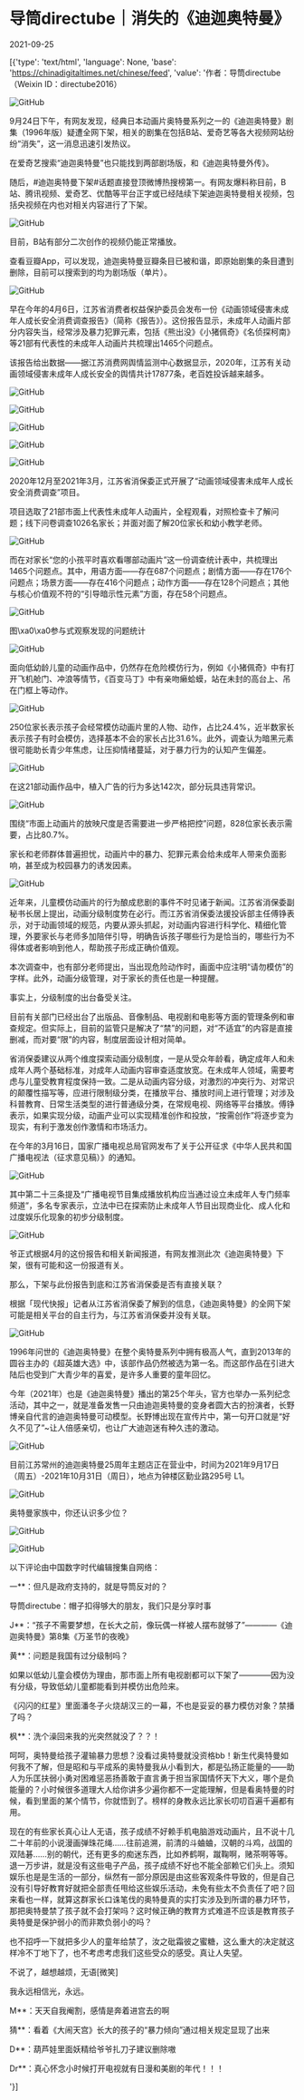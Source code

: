 # 导筒directube｜消失的《迪迦奥特曼》

2021-09-25

[{'type': 'text/html', 'language': None, 'base': 'https://chinadigitaltimes.net/chinese/feed', 'value': '作者：导筒directube（Weixin ID：directube2016）

![GitHub](https://chinadigitaltimes.net/chinese/files/2021/09/post-671240-614e23d4e635e.png)

9月24日下午，有网友发现，经典日本动画片奥特曼系列之一的《迪迦奥特曼》剧集（1996年版）疑遭全网下架，相关的剧集在包括B站、爱奇艺等各大视频网站纷纷“消失”，这一消息迅速引发热议。

在爱奇艺搜索“迪迦奥特曼”也只能找到两部剧场版，和《迪迦奥特曼外传》。

随后，#迪迦奥特曼下架#话题直接登顶微博热搜榜第一。有网友爆料称目前，B站、腾讯视频、爱奇艺、优酷等平台正字或已经陆续下架迪迦奥特曼相关视频，包括央视频在内也对相关内容进行了下架。

![GitHub](https://chinadigitaltimes.net/chinese/files/2021/09/post-671240-614e23d5388e4.png)

目前，B站有部分二次创作的视频仍能正常播放。

查看豆瓣App，可以发现，迪迦奥特曼豆瓣条目已被和谐，即原始剧集的条目遭到删除，目前可以搜索到的均为剧场版（单片）。

![GitHub](https://chinadigitaltimes.net/chinese/files/2021/09/post-671240-614e23d57cc91.png)

早在今年的4月6日，江苏省消费者权益保护委员会发布一份《动画领域侵害未成年人成长安全消费调查报告》（简称《报告》）。这份报告显示，未成年人动画片部分内容失当，经常涉及暴力犯罪元素，包括《熊出没》《小猪佩奇》《名侦探柯南》等21部有代表性的未成年人动画片共梳理出1465个问题点。

该报告给出数据——据江苏消费网舆情监测中心数据显示，2020年，江苏有关动画领域侵害未成年人成长安全的舆情共计17877条，老百姓投诉越来越多。

![GitHub](https://chinadigitaltimes.net/chinese/files/2021/09/post-671240-614e23d59f562.)

![GitHub](https://chinadigitaltimes.net/chinese/files/2021/09/post-671240-614e23d5bd1c8.)

![GitHub](https://chinadigitaltimes.net/chinese/files/2021/09/post-671240-614e23d5e08ad.)

![GitHub](https://chinadigitaltimes.net/chinese/files/2021/09/post-671240-614e23d6102f7.)

![GitHub](https://chinadigitaltimes.net/chinese/files/2021/09/post-671240-614e23d639d89.gif)

2020年12月至2021年3月，江苏省消保委正式开展了“动画领域侵害未成年人成长安全消费调查”项目。

项目选取了21部市面上代表性未成年人动画片，全程观看，对照检查卡了解问题；线下问卷调查1026名家长；并面对面了解20位家长和幼小教学老师。

![GitHub](https://chinadigitaltimes.net/chinese/files/2021/09/post-671240-614e23d6663d1.png)

而在对家长“您的小孩平时喜欢看哪部动画片”这一份调查统计表中，共梳理出1465个问题点。其中，用语方面——存在687个问题点；剧情方面——存在176个问题点；场景方面——存在416个问题点；动作方面——存在128个问题点；其他与核心价值观不符的“引导暗示性元素”方面，存在58个问题点。

![GitHub](https://chinadigitaltimes.net/chinese/files/2021/09/post-671240-614e23d68b9ad.)

图\xa0\xa0参与式观察发现的问题统计

![GitHub](https://chinadigitaltimes.net/chinese/files/2021/09/post-671240-614e23d6b112f.png)

面向低幼龄儿童的动画作品中，仍然存在危险模仿行为，例如《小猪佩奇》中有打开飞机舱门、冲浪等情节，《百变马丁》中有亲吻癞蛤蟆，站在未封的高台上、吊在门框上等动作。

![GitHub](https://chinadigitaltimes.net/chinese/files/2021/09/post-671240-614e23d6d7159.png)

250位家长表示孩子会经常模仿动画片里的人物、动作，占比24.4%，近半数家长表示孩子有时会模仿，选择基本不会的家长占比31.6%。此外，调查认为暗黑元素很可能助长青少年焦虑，让压抑情绪蔓延，对于暴力行为的认知产生偏差。

![GitHub](https://chinadigitaltimes.net/chinese/files/2021/09/post-671240-614e23d70adc2.png)

在这21部动画作品中，植入广告的行为多达142次，部分玩具违背常识。

![GitHub](https://chinadigitaltimes.net/chinese/files/2021/09/post-671240-614e23d72e745.png)

围绕“市面上动画片的放映尺度是否需要进一步严格把控”问题，828位家长表示需要，占比80.7%。

家长和老师群体普遍担忧，动画片中的暴力、犯罪元素会给未成年人带来负面影响，甚至成为校园暴力的诱发因素。

![GitHub](https://chinadigitaltimes.net/chinese/files/2021/09/post-671240-614e23d75514d.gif)

近年来，儿童模仿动画片的行为酿成悲剧的事件不时见诸于新闻。江苏省消保委副秘书长居上提出，动画分级制度势在必行。而江苏省消保委法援投诉部主任傅铮表示，对于动画领域的规范，内要从源头抓起，对动画内容进行科学化、精细化管理，外要家长与老师多加陪伴引导，明确告诉孩子哪些行为是恰当的，哪些行为不得体或者影响到他人，帮助孩子形成正确价值观。

本次调查中，也有部分老师提出，当出现危险动作时，画面中应注明“请勿模仿”的字样。此外，动画分级管理，对于家长的责任也是一种提醒。

事实上，分级制度的出台备受关注。

目前有关部门已经出台了出版品、音像制品、电视剧和电影等方面的管理条例和审查规定。但实际上，目前的监管只是解决了“禁”的问题，对“不适宜”的内容是直接删减，而对要“限”的内容，制度层面设计相对简单。

省消保委建议从两个维度探索动画分级制度，一是从受众年龄看，确定成年人和未成年人两个基础标准，对成年人动画内容审查适度放宽。在未成年人领域，需要考虑与儿童受教育程度保持一致。二是从动画内容分级，对激烈的冲突行为、对常识的颠覆性描写等，应进行限制级分类，在播放平台、播放时间上进行管理；对涉及科普教育、日常生活类型的进行普通级分类，在常规电视、网络等平台播放。傅铮表示，如果实现分级，动画产业可以实现精准创作和投放，“按需创作”将逐步变为现实，有利于激发创作激情和市场活力。

在今年的3月16日，国家广播电视总局官网发布了关于公开征求《中华人民共和国广播电视法（征求意见稿）》的通知。

![GitHub](https://chinadigitaltimes.net/chinese/files/2021/09/post-671240-614e23d7843f9.)

其中第二十三条提及“广播电视节目集成播放机构应当通过设立未成年人专门频率频道”，多名专家表示，立法中已在探索防止未成年人节目出现商业化、成人化和过度娱乐化现象的初步分级制度。

![GitHub](https://chinadigitaltimes.net/chinese/files/2021/09/post-671240-614e23d7aadc6.)

爷正式根据4月的这份报告和相关新闻报道，有网友推测此次《迪迦奥特曼》下架，很有可能和这一份报道有关。

那么，下架与此份报告到底和江苏省消保委是否有直接关联？

根据「现代快报」记者从江苏省消保委了解到的信息，《迪迦奥特曼》的全网下架可能是相关平台的自主行为，与江苏省消保委并没有关联。

![GitHub](https://chinadigitaltimes.net/chinese/files/2021/09/post-671240-614e23d7dcae0.)

1996年问世的《迪迦奥特曼》在整个奥特曼系列中拥有极高人气，直到2013年的圆谷主办的《超英雄大选》中，该部作品仍然被选为第一名。而这部作品在引进大陆后也受到广大青少年的喜爱，是许多人重要的童年回忆。

今年（2021年）也是《迪迦奥特曼》播出的第25个年头，官方也举办一系列纪念活动，其中之一，就是准备发售一只由迪迦奥特曼的变身者圆大古的扮演者，长野博亲自代言的迪迦奥特曼可动模型。长野博出现在宣传片中，第一句开口就是“好久不见了”~让人倍感亲切，也让广大迪迦迷有种久违的激动。

![GitHub](https://chinadigitaltimes.net/chinese/files/2021/09/post-671240-614e23d82328c.png)

目前江苏常州的迪迦奥特曼25周年主题店正在营业中，时间为2021年9月17日（周五）-2021年10月31日（周日），地点为钟楼区勤业路295号 L1。

![GitHub](https://chinadigitaltimes.net/chinese/files/2021/09/post-671240-614e23d8489ea.)

奥特曼家族中，你还认识多少位？

![GitHub](https://chinadigitaltimes.net/chinese/files/2021/09/post-671240-614e23d875e10.)

![GitHub](https://chinadigitaltimes.net/chinese/files/2021/09/post-671240-614e24519c4af.)

以下评论由中国数字时代编辑搜集自网络：



一**：但凡是政府支持的，就是导筒反对的？

导筒directube：帽子扣得够大的朋友，我们只是分享时事

J**：“孩子不需要梦想，在长大之前，像玩偶一样被人摆布就够了”————《迪迦奥特曼》第8集《万圣节的夜晚》

黄**：问题是我国有过分级制吗？

如果以低幼儿童会模仿为理由，那市面上所有电视剧都可以下架了————因为没有分级，导致低幼儿童都能看到并模仿出危险来。

《闪闪的红星》里面潘冬子火烧胡汉三的一幕，不也是妥妥的暴力模仿对象？禁播了吗？

枫**：洗个澡回来我的光突然就没了？？！

呵呵，奥特曼给孩子灌输暴力思想？没看过奥特曼就没资格bb！新生代奥特曼如何我不了解，但是昭和与平成系的奥特曼我从小看到大，都是弘扬正能量的——助人为乐匡扶弱小勇对困难惩恶扬善敢于直言勇于担当家国情怀天下大义，哪个是负能量的？小时候很多道理大人给你讲多少遍你都不一定能理解，但是看奥特曼的时候，看到里面的某个情节，你就悟到了。榜样的身教永远比家长叨叨百遍千遍都有用。

现在的有些家长真心让人无语，孩子成绩不好赖手机电脑游戏动画片，且不说十几二十年前的小说漫画弹珠花绳……往前追溯，前清的斗蛐蛐，汉朝的斗鸡，战国的双陆碁……别的朝代，还有更多的痴迷东西，比如养鹤啊，蹴鞠啊，赌茶啊等等。退一万步讲，就是没有这些电子产品，孩子成绩不好也不能全部赖它们头上。须知娱乐也是是生活的一部分，纵然有一部分原因是由这些客观条件导致的，但是自己没有引导好教育好就把全部责任甩给这些娱乐活动，未免有些太不负责任了吧？回来看也一样，就算这群家长口诛笔伐的奥特曼真的实打实涉及到所谓的暴力环节，那把奥特曼禁了孩子就不会打架吗？这时候正确的教育方式难道不应该是教育孩子奥特曼是保护弱小的而非欺负弱小的吗？

也不招呼一下就把多少人的童年给禁了，汝之砒霜彼之蜜糖，这么重大的决定就这样冷不丁地下了，也不考虑考虑我们这些受众的感受。真让人失望。

不说了，越想越烦，无语[微笑]

我永远相信光，永远。

M**：天天自我阉割，感情是奔着进宫去的啊

猜**：看着《大闹天宫》长大的孩子的“暴力倾向”通过相关规定显现了出来

D**：葫芦娃里面妖精给爷爷扎刀子建议删除嗷

Dr**：真心怀念小时候打开电视就有日漫和美剧的年代！！！

'}]